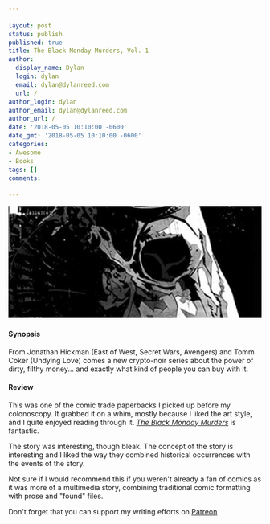 ```yaml
---

layout: post
status: publish
published: true
title: The Black Monday Murders, Vol. 1
author:
  display_name: Dylan
  login: dylan
  email: dylan@dylanreed.com
  url: /
author_login: dylan
author_email: dylan@dylanreed.com
author_url: /
date: '2018-05-05 10:10:00 -0600'
date_gmt: '2018-05-05 10:10:00 -0600'
categories:
- Awesome
- Books
tags: []
comments:

---
```

<a href="https://www.amazon.com/gp/product/1534300279/ref=as_li_tl?ie=UTF8&tag=dylanreed06-20">![The Black Monday Murders](https://raw.githubusercontent.com/dylanreed/dylan.blog/gh-pages/images/book-review/the-black-monday-murders.jpg)</a>

<h4>Synopsis</h4>

From Jonathan Hickman (East of West, Secret Wars, Avengers) and Tomm Coker (Undying Love) comes a new crypto-noir series about the power of dirty, filthy money... and exactly what kind of people you can buy with it.

<h4>Review</h4>

This was one of the comic trade paperbacks I picked up before my colonoscopy. It grabbed it on a whim, mostly because I liked the art style, and I quite enjoyed reading through it. *[The Black Monday Murders](https://www.amazon.com/gp/product/1534300279/ref=as_li_tl?ie=UTF8&tag=dylanreed06-20)* is fantastic.

The story was interesting, though bleak. The concept of the story is interesting and I liked the way they combined historical occurrences with the events of the story. 

Not sure if I would recommend this if you weren't already a fan of comics as it was more of a multimedia story, combining traditional comic formatting with prose and "found" files. 

Don't forget that you can support my writing efforts on [Patreon](https://www.patreon.com/dylanreed)